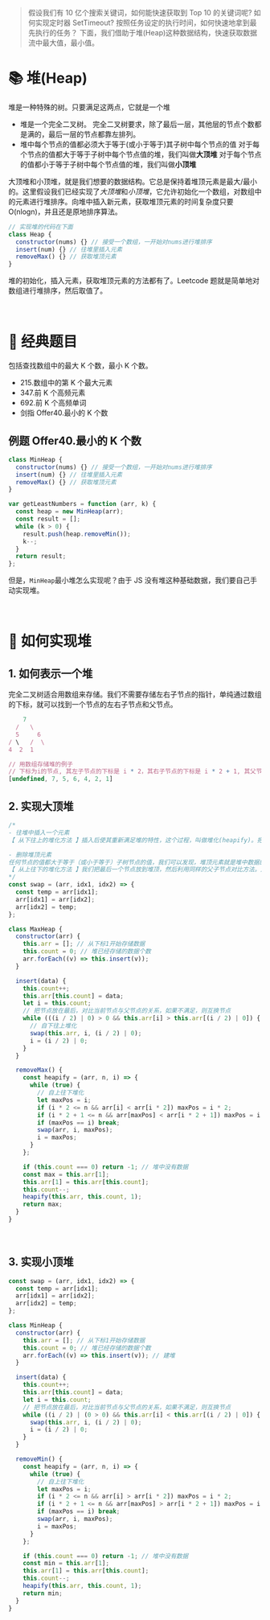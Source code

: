 > 假设我们有 10 亿个搜索关键词，如何能快速获取到 Top 10 的关键词呢?
> 如何实现定时器 SetTimeout? 按照任务设定的执行时间，如何快速地拿到最先执行的任务？
> 下面，我们借助于堆(Heap)这种数据结构，快速获取数据流中最大值，最小值。

# 📚 堆(Heap)

堆是一种特殊的树。只要满足这两点，它就是一个堆

- 堆是一个完全二叉树。
  完全二叉树要求，除了最后一层，其他层的节点个数都是满的，最后一层的节点都靠左排列。
- 堆中每个节点的值都必须大于等于(或小于等于)其子树中每个节点的值
  对于每个节点的值都大于等于子树中每个节点值的堆，我们叫做**大顶堆**
  对于每个节点的值都小于等于子树中每个节点值的堆，我们叫做**小顶堆**

大顶堆和小顶堆，就是我们想要的数据结构。它总是保持着堆顶元素是最大/最小的。这里假设我们已经实现了*大顶堆*和*小顶堆*，它允许初始化一个数组，对数组中的元素进行堆排序。向堆中插入新元素，获取堆顶元素的时间复杂度只要 O(nlogn)，并且还是原地排序算法。

```js
// 实现堆的代码在下面
class Heap {
  constructor(nums) {} // 接受一个数组，一开始对nums进行堆排序
  insert(num) {} // 往堆里插入元素
  removeMax() {} // 获取堆顶元素
}
```

堆的初始化，插入元素，获取堆顶元素的方法都有了。Leetcode 题就是简单地对数组进行堆排序，然后取值了。

<br/>

# 🏫 经典题目

包括查找数组中的最大 K 个数，最小 K 个数。

- 215.数组中的第 K 个最大元素
- 347.前 K 个高频元素
- 692.前 K 个高频单词
- 剑指 Offer40.最小的 K 个数

## 例题 Offer40.最小的 K 个数

```js
class MinHeap {
  constructor(nums) {} // 接受一个数组，一开始对nums进行堆排序
  insert(num) {} // 往堆里插入元素
  removeMax() {} // 获取堆顶元素
}

var getLeastNumbers = function (arr, k) {
  const heap = new MinHeap(arr);
  const result = [];
  while (k > 0) {
    result.push(heap.removeMin());
    k--;
  }
  return result;
};
```

但是，`MinHeap`最小堆怎么实现呢？由于 JS 没有堆这种基础数据，我们要自己手动实现堆。

<br/>

# 🤔 如何实现堆

## 1. 如何表示一个堆

完全二叉树适合用数组来存储。我们不需要存储左右子节点的指针，单纯通过数组的下标，就可以找到一个节点的左右子节点和父节点。

```js
    7
  /   \
  5     6
/ \   /  \
4  2  1

// 用数组存储堆的例子
// 下标为i的节点, 其左子节点的下标是 i * 2，其右子节点的下标是 i * 2 + 1, 其父节点下标为 Math.floor(i / 2)
[undefined, 7, 5, 6, 4, 2, 1]
```

## 2. 实现大顶堆

```js
/* 
- 往堆中插入一个元素
【 从下往上的堆化方法 】插入后使其重新满足堆的特性，这个过程，叫做堆化(heapify)。把节点放在最后，如果不满足子节点小于等于父节点的大小关系，就互换两个节点，一直重复这个过程，直到满足这种大小关系。

- 删除堆顶元素
任何节点的值都大于等于（或小于等于）子树节点的值，我们可以发现，堆顶元素就是堆中数据的最大值或最小值。
【 从上往下的堆化方法 】我们把最后一个节点放到堆顶，然后利用同样的父子节点对比方法。对于不满足父子节点关系的，互换两个节点，并重复进行这个过程。
*/
const swap = (arr, idx1, idx2) => {
  const temp = arr[idx1];
  arr[idx1] = arr[idx2];
  arr[idx2] = temp;
};

class MaxHeap {
  constructor(arr) {
    this.arr = []; // 从下标1开始存储数据
    this.count = 0; // 堆已经存储的数据个数
    arr.forEach((v) => this.insert(v));
  }

  insert(data) {
    this.count++;
    this.arr[this.count] = data;
    let i = this.count;
    // 把节点放在最后，对比当前节点与父节点的关系，如果不满足，则互换节点
    while (((i / 2) | 0) > 0 && this.arr[i] > this.arr[(i / 2) | 0]) {
      // 自下往上堆化
      swap(this.arr, i, (i / 2) | 0);
      i = (i / 2) | 0;
    }
  }

  removeMax() {
    const heapify = (arr, n, i) => {
      while (true) {
        // 自上往下堆化
        let maxPos = i;
        if (i * 2 <= n && arr[i] < arr[i * 2]) maxPos = i * 2;
        if (i * 2 + 1 <= n && arr[maxPos] < arr[i * 2 + 1]) maxPos = i * 2 + 1;
        if (maxPos == i) break;
        swap(arr, i, maxPos);
        i = maxPos;
      }
    };

    if (this.count === 0) return -1; // 堆中没有数据
    const max = this.arr[1];
    this.arr[1] = this.arr[this.count];
    this.count--;
    heapify(this.arr, this.count, 1);
    return max;
  }
}
```

<br/>

## 3. 实现小顶堆

```js
const swap = (arr, idx1, idx2) => {
  const temp = arr[idx1];
  arr[idx1] = arr[idx2];
  arr[idx2] = temp;
};

class MinHeap {
  constructor(arr) {
    this.arr = []; // 从下标1开始存储数据
    this.count = 0; // 堆已经存储的数据个数
    arr.forEach((v) => this.insert(v)); // 建堆
  }

  insert(data) {
    this.count++;
    this.arr[this.count] = data;
    let i = this.count;
    // 把节点放在最后，对比当前节点与父节点的关系，如果不满足，则互换节点
    while ((i / 2) | (0 > 0) && this.arr[i] < this.arr[(i / 2) | 0]) {
      swap(this.arr, i, (i / 2) | 0);
      i = (i / 2) | 0;
    }
  }

  removeMin() {
    const heapify = (arr, n, i) => {
      while (true) {
        // 自上往下堆化
        let maxPos = i;
        if (i * 2 <= n && arr[i] > arr[i * 2]) maxPos = i * 2;
        if (i * 2 + 1 <= n && arr[maxPos] > arr[i * 2 + 1]) maxPos = i * 2 + 1;
        if (maxPos == i) break;
        swap(arr, i, maxPos);
        i = maxPos;
      }
    };

    if (this.count === 0) return -1; // 堆中没有数据
    const min = this.arr[1];
    this.arr[1] = this.arr[this.count];
    this.count--;
    heapify(this.arr, this.count, 1);
    return min;
  }
}
```

<br/>
